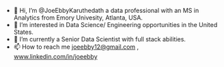 - 👋 Hi, I’m @JoeEbbyKaruthedath a data professional with an MS in Analytics from Emory Univesity, Atlanta, USA.
- 👀 I’m interested in Data Science/ Engineering opportunities in the United States.
- 🌱 I’m currently a Senior Data Scientist with full stack abilities.
- 📫 How to reach me joeebby12@gmail.com , www.linkedin.com/in/joeebby

<!---
JoeEbbyKaruthedath/JoeEbbyKaruthedath is a ✨ special ✨ repository because its `README.md` (this file) appears on your GitHub profile.
You can click the Preview link to take a look at your changes.
--->
